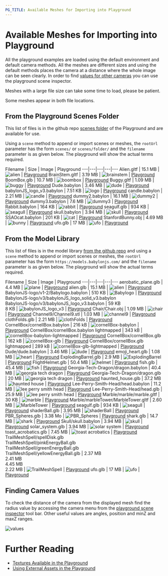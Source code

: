 ```yaml
---
PG_TITLE: Available Meshes for Importing into Playground
---
```


# Available Meshes for Importing into Playground

All the playground examples are loaded using the default environment and default camera methods. All the meshes are different sizes and using the default methods places the camera at a distance where the whole image can be seen clearly. In order to find [values for other cameras](/resources/meshes_to_load#finding-camera-values) you can use the playground scene inspector.

Meshes with a large file size can take some time to load, please be patient.

Some meshes appear in both file locations.

## From the Playground Scenes Folder

This list of files is in the github repo [scenes folder](https://github.com/BabylonJS/Babylon.js/tree/master/Playground/scenes) of the Playground and are available for use.

Using a `scene` method to append or import scenes or meshes, the `rootUrl` parameter has the form `scenes/` or `scenes/folder/` and the `filename` parameter is as given below. The playground will show the actual terms required.


Filename | Size | Image | Playground
---|---|---|---|---
Alien.gltf | 15.1 MB | ![alien](/img/resources/meshes/alien.png) | [Playground](https://www.babylonjs-playground.com/#8IMNBM#1)
BrainStem.gltf | 3.19 MB | ![brainstem](/img/resources/meshes/brainstem.png) | [Playground](https://www.babylonjs-playground.com/#J62R3F#1)
BoomBox.glb | 10.7 MB | ![boombox](/img/resources/meshes/boombox.png) | [Playground](https://www.babylonjs-playground.com/#QCU8DJ#2)
Buggy.gltf | 1.09 MB | ![buggy](/img/resources/meshes/buggy.png) | [Playground](https://www.babylonjs-playground.com/#K7TJIG#1)
Dude.babylon | 3.46 MB | ![dude](/img/resources/meshes/dude.png) | [Playground](https://www.babylonjs-playground.com/#WLDCUC#2)
babylonJS_logo_v3.babylon | 7.51 KB | ![logo](/img/resources/meshes/logo.png) | [Playground](https://www.babylonjs-playground.com/#17LHMG#1)
candle.babylon | 2.21 MB | ![candle](/img/resources/meshes/candle.png) | [Playground](https://www.babylonjs-playground.com/#TSCJPP#1)
dummy2.babylon | 16.1 MB | ![dummy2](/img/resources/meshes/dummy2.png) | [Playground](https://www.babylonjs-playground.com/#TBK09I#2)
dummy3.babylon | 7.6 MB | ![dummy3](/img/resources/meshes/dummy2.png) | [Playground](https://www.babylonjs-playground.com/#C38BUD#1)
Rabbit.babylon | 164 KB | ![rabbit](/img/resources/meshes/rabbit.png) | [Playground](https://www.babylonjs-playground.com/#NMU4ZM#1)
seagulf.glb | 934 KB | ![seagull](/img/resources/meshes/seagull.png) | [Playground](https://www.babylonjs-playground.com/#8LFTCH#2)
skull.babylon | 3.94 MB | ![skull](/img/resources/meshes/skull.png) | [Playground](https://www.babylonjs-playground.com/#VV935G#2)
SSAOcat.babylon | 201 KB | ![cat](/img/resources/meshes/cat.png) | [Playground](https://www.babylonjs-playground.com/#LCUPCU#1)
StanfordBunny.obj | 4.69 MB | ![bunny](/img/resources/meshes/bunny.png) | [Playground](https://www.babylonjs-playground.com/#95MJI8#1)
ufo.glb | 17 MB | ![ufo](/img/resources/meshes/ufo.png) | [Playground](https://www.babylonjs-playground.com/#058SEW#3)

## From the Model Library

This list of files is in the model library [from the github repo](https://github.com/BabylonJS/MeshesLibrary) and using a `scene` method to append or import scenes or meshes, the `rootUrl` parameter has the form `https://models.babylonjs.com/` and the `filename` parameter is as given below. The playground will show the actual terms required.

Filename | Size | Image | Playground
---|---|---|---|---
aerobatic_plane.glb | 4.4 MB | ![plane](/img/resources/meshes/plane.png) | [Playground](https://www.babylonjs-playground.com/#5NIBE1#1)
alien.glb | 15.1 MB | ![alien](/img/resources/meshes/alien.png) | [Playground](https://www.babylonjs-playground.com/#8IMNBM#2)
BabylonJS-logo/v1-2/Babylogo.babylon | 510 KB | ![Babylogo](/img/resources/meshes/Babylogo.jpg) | [Playground](https://www.babylonjs-playground.com/#TZTY3Y)
BabylonJS-logo/v3/babylonJS_logo_solid_v3.babylon<br>BabylonJS-logo/v3/babylonJS_logo_v3.babylon | 59 KB<br>8 KB | ![babylonJS_logo_v3](/img/resources/meshes/babylonJS_logo_v3.jpg) | [Playground](https://www.babylonjs-playground.com/#Q9JFZ1)
Chair/Chair.obj | 1.09 MB | ![chair](/img/resources/meshes/chair.png) | [Playground](https://www.babylonjs-playground.com/#KJV35B#1)
Channel9/Channel9.stl | 1.03 MB | ![channel9](/img/resources/meshes/channel9.png) | [Playground](https://www.babylonjs-playground.com/#AJJ8U5#1)
clothFolds.glb | 2.21 MB | ![clothFolds](/img/resources/meshes/clothFolds.jpg) | [Playground](https://www.babylonjs-playground.com/#5NIBE1#2)
CornellBox/cornellBox.babylon | 216 kB | ![cornellBox-babylon](/img/resources/meshes/cornellBox-babylon.jpg) | [Playground](https://www.babylonjs-playground.com/#4AJ16M#2)
CornellBox/cornellBox.babylon lightmapped | 343 kB | ![cornellBox-babylon-lightmapped](/img/resources/meshes/cornellBox-babylon-lightmapped.jpg) | [Playground](https://www.babylonjs-playground.com/#4AJ16M#5)
CornellBox/cornellBox.glb | 162 kB | ![cornellBox-glb](/img/resources/meshes/cornellBox-glb.jpg) | [Playground](https://www.babylonjs-playground.com/#4AJ16M#3)
CornellBox/cornellBox.glb lightmapped | 289 kB | ![cornellBox-glb-lightmapped](/img/resources/meshes/cornellBox-glb-lightmapped.jpg) | [Playground](https://www.babylonjs-playground.com/#4AJ16M#15)
Dude/dude.babylon | 3.46 MB | ![dude](/img/resources/meshes/dude.png) | [Playground](https://www.babylonjs-playground.com/#WLDCUC#3)
emoji_heart.glb | 1.08 MB | ![heart](/img/resources/meshes/heart.png) | [Playground](https://www.babylonjs-playground.com/#4AJ16M#1)
ExplodingBarrel.glb | 2.9 MB | ![ExplodingBarrel](/img/resources/meshes/ExplodingBarrel.jpg) | [Playground](https://www.babylonjs-playground.com/#4AJ16M#23)
FlightHelmet.glb | 50.4 MB | ![helmet](/img/resources/meshes/helmet.png) | [Playground](https://www.babylonjs-playground.com/#BVK9I0#1)
fish.glb | 45.4 MB | ![fish](/img/resources/meshes/fish.png) | [Playground](https://www.babylonjs-playground.com/#9CMU0F)
Georgia-Tech-Dragon/dragon.babylon | 40.4 MB | ![georgia tech dragon](/img/resources/meshes/dragon-babylon.jpg) | [Playground](https://www.babylonjs-playground.com/#MZ1I83)
Georgia-Tech-Dragon/dragon.glb | 20 MB | ![georgia tech dragon](/img/resources/meshes/dragon.jpg) | [Playground](https://www.babylonjs-playground.com/#1GFFWE#1)
haunted_house.glb | 37.2 MB | ![haunted house](/img/resources/meshes/haunted_house.png) | [Playground](https://www.babylonjs-playground.com/#E8UGIC)
Lee-Perry-Smith-Head/head.babylon | 11.2 MB | ![lee perry smith head](/img/resources/meshes/lee-perry-smith-head-babylon.jpg) | [Playground](https://www.babylonjs-playground.com/#NA2WKW)
Lee-Perry-Smith-Head/head.glb | 25.9 MB | ![lee perry smith head](/img/resources/meshes/lee-perry-smith-head.jpg) | [Playground](https://www.babylonjs-playground.com/#GA8DG5)
Marble/marble/marble.gltf | 30 KB | ![marble](/img/resources/meshes/marble.jpg) | [Playground](https://www.babylonjs-playground.com/#36YIWS#2)
Marble/marbleTower/MarbleTower.gltf | 2.60 MB | ![MarbleTower](/img/resources/meshes/MarbleTower.jpg) | [Playground](https://www.babylonjs-playground.com/#FN0IGW)
seagulf.glb | 934 KB | ![seagull](/img/resources/meshes/seagull.png) | [Playground](https://www.babylonjs-playground.com/#8LFTCH#3)
shaderBall.glb | 3.95 MB | ![shaderBall](/img/resources/meshes/shaderBall.jpg) | [Playground](https://www.babylonjs-playground.com/#2UPLBH)
PBR_Spheres.glb | 3.38 Mo | ![PBR_Spheres](/img/resources/meshes/PBR_Spheres.png) | [Playground](https://www.babylonjs-playground.com/#ISZ7Y2#3)
shark.glb | 14.7 MB | ![shark](/img/resources/meshes/shark.png) | [Playground](https://www.babylonjs-playground.com/#ISZ7Y2)
Skull/skull.babylon | 3.94 MB | ![skull](/img/resources/meshes/skull.png) | [Playground](https://www.babylonjs-playground.com/#VV935G#3)
solar_system.glb | 3.94 MB | ![solar system](/img/resources/meshes/solar_system.png) | [Playground](https://www.babylonjs-playground.com/#KILIHT)
toast_acrobatics.glb | 7.45 MB | ![toast acrobatics](/img/resources/meshes/toast_acrobatics.png) | [Playground](https://www.babylonjs-playground.com/#KM2N07)
TrailMeshSpell/spellDisk.glb<br>TrailMeshSpell/pinkEnergyBall.glb<br>TrailMeshSpell/greenEnergyBall.glb<br>TrailMeshSpell/yellowEnergyBall.glb | 2.37 MB<br>2.41 MB<br>4.45 MB<br>2.22 MB | ![TrailMeshSpell](/img/resources/meshes/TrailMeshSpell.jpg) | [Playground](https://www.babylonjs-playground.com/#AAP917#1)
ufo.glb | 17 MB | ![ufo](/img/resources/meshes/ufo.png) | [Playground](https://www.babylonjs-playground.com/#058SEW#4)

## Finding Camera Values

To check the distance of the camera from the displayed mesh find the radius value by accessing the camera menu from the [playground scene inspector](/features/playground_debuglayer) tool bar. Other useful values are angles, position and minZ and maxZ ranges.

![values](/img/resources/meshes/values.png)

# Further Reading

- [Textures Available in the Playground](/resources/playground_textures)
- [Using External Assets in the Playground](/resources/External_PG_assets)

